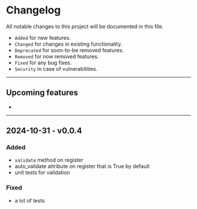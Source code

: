 # Changelog
All notable changes to this project will be documented in this file.
 - `Added` for new features.
 - `Changed` for changes in existing functionality.
 - `Deprecated` for soon-to-be removed features.
 - `Removed` for now removed features.
 - `Fixed` for any bug fixes.
 - `Security` in case of vulnerabilities.
<hr>
 

## Upcoming features
- <br>
<hr>

## 2024-10-31 - v0.0.4
### Added
- `validate` method on register
- auto_validate attribute on register that is True by default
- unit tests for validation
### Fixed
- a lot of tests